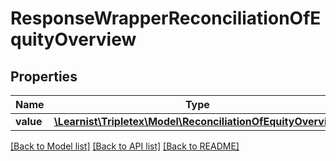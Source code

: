 # ResponseWrapperReconciliationOfEquityOverview

## Properties
Name | Type | Description | Notes
------------ | ------------- | ------------- | -------------
**value** | [**\Learnist\Tripletex\Model\ReconciliationOfEquityOverview**](ReconciliationOfEquityOverview.md) |  | [optional] 

[[Back to Model list]](../../README.md#documentation-for-models) [[Back to API list]](../../README.md#documentation-for-api-endpoints) [[Back to README]](../../README.md)


